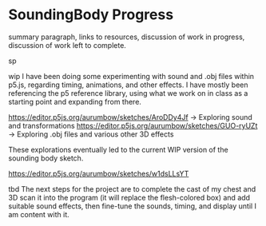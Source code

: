 # SoundingBody Progress

 summary paragraph, links to resources, discussion of work in progress, discussion of work left to complete. 
 
 sp
 
 wip
 I have been doing some experimenting with sound and .obj files within p5.js, regarding timing, animations, and other effects. I have mostly been referencing the p5 reference library, using what we work on in class as a starting point and expanding from there.
 
 https://editor.p5js.org/aurumbow/sketches/AroDDy4Jf -> Exploring sound and transformations
 https://editor.p5js.org/aurumbow/sketches/GUO-ryUZt -> Exploring .obj files and various other 3D effects
 
 These explorations eventually led to the current WIP version of the sounding body sketch. 
 
 https://editor.p5js.org/aurumbow/sketches/w1dsLLsYT
 
 tbd
 The next steps for the project are to complete the cast of my chest and 3D scan it into the program (it will replace the flesh-colored box) and add suitable sound effects, then fine-tune the sounds, timing, and display until I am content with it.
